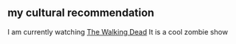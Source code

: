 ## my cultural recommendation 

I am currently watching [The Walking Dead](https://en.wikipedia.org/wiki/The_Walking_Dead_(TV_series))
It is a cool zombie show

